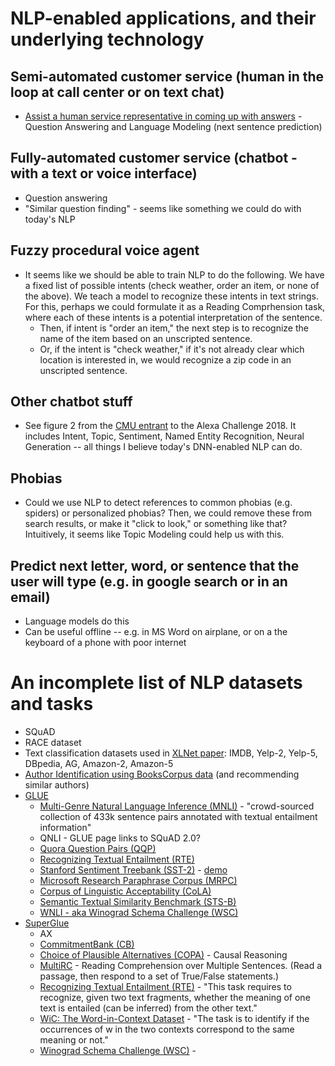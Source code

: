 # NLP-enabled applications, and their underlying technology 

## Semi-automated customer service (human in the loop at call center or on text chat)
* [Assist a human service representative in coming up with answers](https://venturebeat.com/2018/09/29/investing-in-ai-when-natural-language-processing-pays-off/) - Question Answering and Language Modeling (next sentence prediction)

## Fully-automated customer service (chatbot - with a text or voice interface)
* Question answering
* "Similar question finding" - seems like something we could do with today's NLP 

## Fuzzy procedural voice agent
* It seems like we should be able to train NLP to do the following. We have a fixed list of possible intents (check weather, order an item, or none of the above). We teach a model to recognize these intents in text strings. For this, perhaps we could formulate it as a Reading Comprhension task, where each of these intents is a potential interpretation of the sentence.
    * Then, if intent is "order an item," the next step is to recognize the name of the item based on an unscripted sentence.
    * Or, if the intent is "check weather," if it's not already clear which location is interested in, we would recognize a zip code in an unscripted sentence.

## Other chatbot stuff
* See figure 2 from the [CMU entrant](https://m.media-amazon.com/images/G/01/mobile-apps/dex/alexa/alexaprize/assets/pdf/2018/Tartan.pdf) to the Alexa Challenge 2018. It includes Intent, Topic, Sentiment, Named Entity Recognition, Neural Generation -- all things I believe today's DNN-enabled NLP can do.

## Phobias
* Could we use NLP to detect references to common phobias (e.g. spiders) or personalized phobias? Then, we could remove these from search results, or make it "click to look," or something like that? Intuitively, it seems like Topic Modeling could help us with this.

## Predict next letter, word, or sentence that the user will type (e.g. in google search or in an email)
* Language models do this
* Can be useful offline -- e.g. in MS Word on airplane, or on a the keyboard of a phone with poor internet

# An incomplete list of NLP datasets and tasks
* SQuAD
* RACE dataset
* Text classification datasets used in [XLNet paper](https://arxiv.org/pdf/1906.08237.pdf): IMDB, Yelp-2, Yelp-5, DBpedia, AG, Amazon-2, Amazon-5
* [Author Identification using BooksCorpus data](https://www.kaggle.com/jinsooyeo/author-identification-using-toronto-book-corpus) (and recommending similar authors)
* [GLUE](https://gluebenchmark.com/tasks)
    * [Multi-Genre Natural Language Inference (MNLI)](http://www.nyu.edu/projects/bowman/multinli/) - "crowd-sourced collection of 433k sentence pairs annotated with textual entailment information"
    * QNLI - GLUE page links to SQuAD 2.0?
    * [Quora Question Pairs (QQP)](https://data.quora.com/First-Quora-Dataset-Release-Question-Pairs)
    * [Recognizing Textual Entailment (RTE)](https://aclweb.org/aclwiki/Recognizing_Textual_Entailment)
    * [Stanford Sentiment Treebank (SST-2)](https://nlp.stanford.edu/sentiment/index.html) - [demo](http://nlp.stanford.edu:8080/sentiment/rntnDemo.html)
    * [Microsoft Research Paraphrase Corpus (MRPC)](https://www.microsoft.com/en-us/download/details.aspx?id=52398)
    * [Corpus of Linguistic Acceptability (CoLA)](https://nyu-mll.github.io/CoLA/)
    * [Semantic Textual Similarity Benchmark (STS-B)](http://ixa2.si.ehu.es/stswiki/index.php/STSbenchmark)
    * [WNLI - aka Winograd Schema Challenge (WSC)](https://cs.nyu.edu/faculty/davise/papers/WinogradSchemas/WS.html)
* [SuperGlue](https://super.gluebenchmark.com/tasks)
    * AX
    * [CommitmentBank (CB)](https://github.com/mcdm/CommitmentBank)
    * [Choice of Plausible Alternatives (COPA)](http://people.ict.usc.edu/~gordon/copa.html) - Causal Reasoning
    * [MultiRC](https://cogcomp.org/multirc/) - Reading Comprehension over Multiple Sentences. (Read a passage, then respond to a set of True/False statements.)
    * [Recognizing Textual Entailment (RTE)](https://aclweb.org/aclwiki/Recognizing_Textual_Entailment) - "This task requires to recognize, given two text fragments, whether the meaning of one text is entailed (can be inferred) from the other text."
    * [WiC: The Word-in-Context Dataset](https://pilehvar.github.io/wic/) - "The task is to identify if the occurrences of w in the two contexts correspond to the same meaning or not."
    * [Winograd Schema Challenge (WSC)](https://cs.nyu.edu/faculty/davise/papers/WinogradSchemas/WS.html) - 
